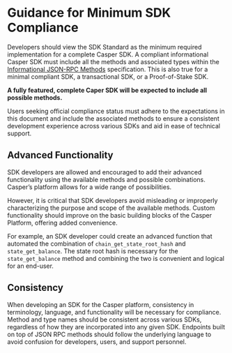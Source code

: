 # Guidance for Minimum SDK Compliance

Developers should view the SDK Standard as the minimum required implementation for a complete Casper SDK. A compliant informational Casper SDK must include all the methods and associated types within the [Informational JSON-RPC Methods](../json-rpc-informational) specification. This is also true for a minimal compliant SDK, a transactional SDK, or a Proof-of-Stake SDK.

**A fully featured, complete Caper SDK will be expected to include all possible methods.**

Users seeking official compliance status must adhere to the expectations in this document and include the associated methods to ensure a consistent development experience across various SDKs and aid in ease of technical support.

## Advanced Functionality

SDK developers are allowed and encouraged to add their advanced functionality using the available methods and possible combinations. Casper’s platform allows for a wide range of possibilities.

However, it is critical that SDK developers avoid misleading or improperly characterizing the purpose and scope of the available methods. Custom functionality should improve on the basic building blocks of the Casper Platform, offering added convenience.

For example, an SDK developer could create an advanced function that automated the combination of `chain_get_state_root_hash` and `state_get_balance`. The state root hash is necessary for the `state_get_balance` method and combining the two is convenient and logical for an end-user.

## Consistency

When developing an SDK for the Casper platform, consistency in terminology, language, and functionality will be necessary for compliance. Method and type names should be consistent across various SDKs, regardless of how they are incorporated into any given SDK. Endpoints built on top of JSON RPC methods should follow the underlying language to avoid confusion for developers, users, and support personnel.